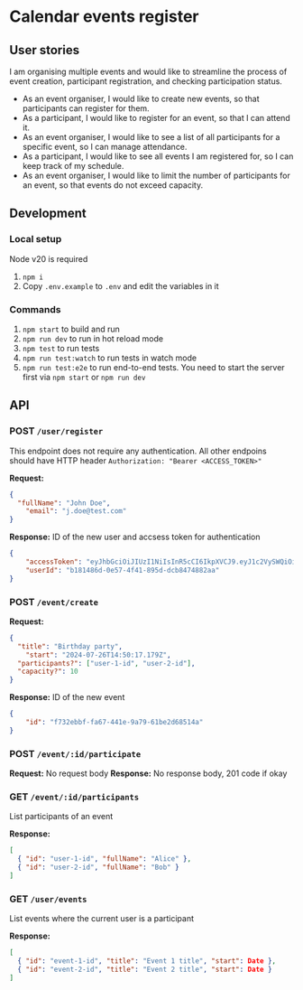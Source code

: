 # Calendar events register

## User stories

I am organising multiple events and would like to streamline the process of event creation,
participant registration, and checking participation status.

- As an event organiser, I would like to create new events, so that participants can register
  for them.
- As a participant, I would like to register for an event, so that I can attend it.
- As an event organiser, I would like to see a list of all participants for a specific event, so I
  can manage attendance.
- As a participant, I would like to see all events I am registered for, so I can keep track of
  my schedule.
- As an event organiser, I would like to limit the number of participants for an event, so
  that events do not exceed capacity.


## Development
### Local setup

Node v20 is required

1. `npm i`
2. Copy `.env.example` to `.env` and edit the variables in it

### Commands

1. `npm start` to build and run
2. `npm run dev` to run in hot reload mode
3. `npm test` to run tests
4. `npm run test:watch` to run tests in watch mode
5. `npm run test:e2e` to run end-to-end tests. You need to start the server first via `npm start` or `npm run dev`

## API

### POST `/user/register`
This endpoint does not require any authentication. All other endpoins should have HTTP header `Authorization: "Bearer <ACCESS_TOKEN>"`

**Request:**
```json
{
  "fullName": "John Doe",
	"email": "j.doe@test.com"
}
```
**Response:** ID of the new user and accsess token for authentication
```json
{
	"accessToken": "eyJhbGciOiJIUzI1NiIsInR5cCI6IkpXVCJ9.eyJ1c2VySWQiOiJiMTgxNDg2ZC0wZTU3LTRmNDEtODk1ZC1kY2I4NDc0ODgyYWEiLCJpYXQiOjE3MjIwMDQ4NDIsImV4cCI6MTcyMjYwOTY0Mn0.3VzaT55vA-0KJONmDVyOQrlY3BJGG6pG6iVbcWgQHkI",
	"userId": "b181486d-0e57-4f41-895d-dcb8474882aa"
}
```

### POST `/event/create`
**Request:**
```json
{
  "title": "Birthday party",
	"start": "2024-07-26T14:50:17.179Z",
  "participants?": ["user-1-id", "user-2-id"],
  "capacity?": 10
}
```
**Response:** ID of the new event
```json
{
	"id": "f732ebbf-fa67-441e-9a79-61be2d68514a"
}
```

### POST `/event/:id/participate`

**Request:** No request body
**Response:** No response body, 201 code if okay

### GET `/event/:id/participants`

List participants of an event

**Response:**
```json
[
  { "id": "user-1-id", "fullName": "Alice" },
  { "id": "user-2-id", "fullName": "Bob" }
]
```

### GET `/user/events`

List events where the current user is a participant

**Response:**
```json
[
  { "id": "event-1-id", "title": "Event 1 title", "start": Date },
  { "id": "event-2-id", "title": "Event 2 title", "start": Date }
]
```

